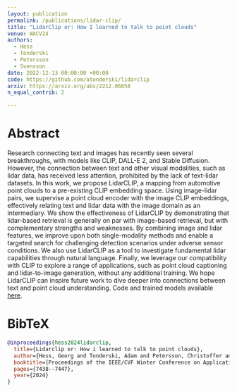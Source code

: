 ```yaml
---
layout: publication
permalink: /publications/lidar-clip/
title: "LidarClip or: How I learned to talk to point clouds"
venue: WACV24
authors:
  - Hess
  - Tonderski
  - Petersson
  - Svensson
date: 2022-12-13 00:00:00 +00:00
code: https://github.com/atonderski/lidarclip
arxiv: https://arxiv.org/abs/2212.06858
n_equal_contrib: 2

---
```


# Abstract
Research connecting text and images has recently seen several breakthroughs, with models like CLIP, DALL-E 2, and Stable Diffusion. However, the connection between text and other visual modalities, such as lidar data, has received less attention, prohibited by the lack of text-lidar datasets. In this work, we propose LidarCLIP, a mapping from automotive point clouds to a pre-existing CLIP embedding space. Using image-lidar pairs, we supervise a point cloud encoder with the image CLIP embeddings, effectively relating text and lidar data with the image domain as an intermediary. We show the effectiveness of LidarCLIP by demonstrating that lidar-based retrieval is generally on par with image-based retrieval, but with complementary strengths and weaknesses. By combining image and lidar features, we improve upon both single-modality methods and enable a targeted search for challenging detection scenarios under adverse sensor conditions. We also use LidarCLIP as a tool to investigate fundamental lidar capabilities through natural language. Finally, we leverage our compatibility with CLIP to explore a range of applications, such as point cloud captioning and lidar-to-image generation, without any additional training. We hope LidarCLIP can inspire future work to dive deeper into connections between text and point cloud understanding. Code and trained models available [here](https://github.com/atonderski/lidarclip).

# BibTeX
```bibtex
@inproceedings{hess2024lidarclip,
  title={Lidarclip or: How i learned to talk to point clouds},
  author={Hess, Georg and Tonderski, Adam and Petersson, Christoffer and {\AA}str{\"o}m, Kalle and Svensson, Lennart},
  booktitle={Proceedings of the IEEE/CVF Winter Conference on Applications of Computer Vision},
  pages={7438--7447},
  year={2024}
}
```